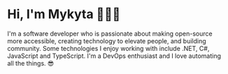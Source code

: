 # Hi, I'm Mykyta 👋👨‍💻

I'm a software developer who is passionate about making open-source more accessible, creating technology to elevate people, and building community. Some technologies I enjoy working with include .NET, C#, JavaScript and TypeScript. I'm a DevOps enthusiast and I love automating all the things. 😎
